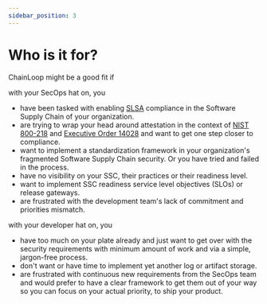 ```yaml
---
sidebar_position: 3
---
```


# Who is it for?

ChainLoop might be a good fit if

with your SecOps hat on, you

* have been tasked with enabling [SLSA](https://slsa.dev) compliance in the Software Supply Chain of your organization.
* are trying to wrap your head around attestation in the context of [NIST 800-218](https://nvlpubs.nist.gov/nistpubs/SpecialPublications/NIST.SP.800-218.pdf) and [Executive Order 14028](https://www.federalregister.gov/documents/2021/05/17/2021-10460/improving-the-nations-cybersecurity) and want to get one step closer to compliance.
* want to implement a standardization framework in your organization's fragmented Software Supply Chain security. Or you have tried and failed in the process.
* have no visibility on your SSC, their practices or their readiness level.
* want to implement SSC readiness service level objectives (SLOs) or release gateways.
* are frustrated with the development team's lack of commitment and priorities mismatch.

with your developer hat on, you

* have too much on your plate already and just want to get over with the security requirements with minimum amount of work and via a simple, jargon-free process.
* don't want or have time to implement yet another log or artifact storage.
* are frustrated with continuous new requirements from the SecOps team and would prefer to have a clear framework to get them out of your way so you can focus on your actual priority, to ship your product.
